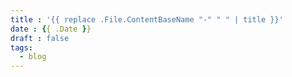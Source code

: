 ```yaml
---
title : '{{ replace .File.ContentBaseName "-" " " | title }}'
date : {{ .Date }}
draft : false
tags:
  - blog
---
```

